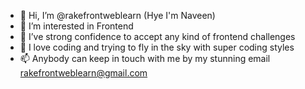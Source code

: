 - 👋 Hi, I’m @rakefrontweblearn (Hye I'm Naveen)
- 👀 I’m interested in Frontend
- 🌱 I’ve strong confidence to accept any kind of frontend challenges 
- 💞️ I love coding and trying to fly in the sky with super coding styles
- 📫 Anybody can keep in touch with me by my stunning email rakefrontweblearn@gmail.com

<!---
rakefrontweblearn/rakefrontweblearn is a ✨ special ✨ repository because its `README.md` (this file) appears on your GitHub profile.
You can click the Preview link to take a look at your changes.
--->
